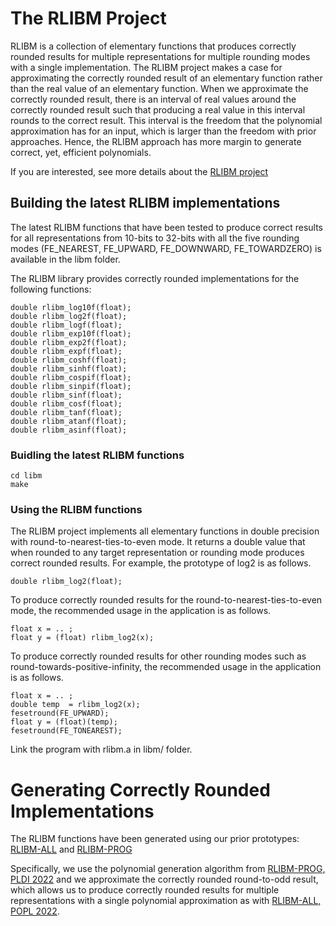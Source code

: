 # The RLIBM Project

RLIBM is a collection of elementary functions that produces correctly
rounded results for multiple representations for multiple rounding
modes with a single implementation. The RLIBM project makes a case for
approximating the correctly rounded result of an elementary function
rather than the real value of an elementary function. When we
approximate the correctly rounded result, there is an interval of real
values around the correctly rounded result such that producing a real
value in this interval rounds to the correct result. This interval is
the freedom that the polynomial approximation has for an input, which
is larger than the freedom with prior approaches. Hence, the RLIBM
approach has more margin to generate correct, yet, efficient
polynomials.

If you are interested, see more details about the [RLIBM
project](https://people.cs.rutgers.edu/~sn349/rlibm/)

## Building the latest RLIBM implementations

The latest RLIBM functions that have been tested to produce correct results
for all representations from 10-bits to 32-bits with all the five
rounding modes (FE_NEAREST, FE_UPWARD, FE_DOWNWARD, FE_TOWARDZERO) is available in the libm folder.

The RLIBM library provides correctly rounded implementations for the following functions:

```
double rlibm_log10f(float);
double rlibm_log2f(float);
double rlibm_logf(float);
double rlibm_exp10f(float);
double rlibm_exp2f(float);
double rlibm_expf(float);
double rlibm_coshf(float);
double rlibm_sinhf(float);
double rlibm_cospif(float);
double rlibm_sinpif(float);
double rlibm_sinf(float);
double rlibm_cosf(float);
double rlibm_tanf(float);
double rlibm_atanf(float);
double rlibm_asinf(float);
```



### Buidling the latest RLIBM functions

```
cd libm
make 
```

### Using the RLIBM functions

The RLIBM project implements all elementary functions in double
precision with round-to-nearest-ties-to-even mode. It returns a double
value that when rounded to any target representation or rounding mode
produces correct rounded results. For example, the prototype of log2
is as follows.

```
double rlibm_log2(float);
```

To produce correctly rounded results for the
round-to-nearest-ties-to-even mode, the recommended usage in the
application is as follows.

```
float x = .. ;
float y = (float) rlibm_log2(x);

```


To produce correctly rounded results for other rounding modes such as
round-towards-positive-infinity, the recommended usage in the
application is as follows.


```
float x = .. ;
double temp  = rlibm_log2(x);
fesetround(FE_UPWARD);
float y = (float)(temp);
fesetround(FE_TONEAREST);
```

Link the program with rlibm.a in libm/ folder.

# Generating Correctly Rounded Implementations

The RLIBM functions have been generated using our prior prototypes:
[RLIBM-ALL](https://github.com/rutgers-apl/rlibm-all) and
[RLIBM-PROG](https://github.com/santoshn/rlibm-prog)

Specifically, we use the polynomial generation algorithm from
[RLIBM-PROG, PLDI
2022](https://people.cs.rutgers.edu/~sn349/papers/rlibm-prog-pldi-2022.pdf)
and we approximate the correctly rounded round-to-odd result, which
allows us to produce correctly rounded results for multiple
representations with a single polynomial approximation as with
[RLIBM-ALL, POPL
2022](https://people.cs.rutgers.edu/~sn349/papers/rlibmall-popl-2022.pdf).

